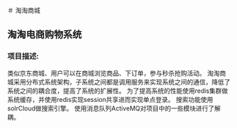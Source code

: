 ＃ 淘淘商城
## 淘淘电商购物系统
### 项目描述: 	
类似京东商城、用户可以在商城浏览商品、下订单，参与秒杀抢购活动。
淘淘商城采用分布式系统架构，子系统之间都是调用服务来实现系统之间的通信，降低了系统之间的耦合度，提高了系统的扩展性。
为了提高系统的性能使用redis集群做系统缓存，并使用redis实现session共享进而实现单点登录。
搜索功能使用solrCloud做搜索引擎。
使用消息队列ActiveMQ对项目中的一些模块进行了解耦。
